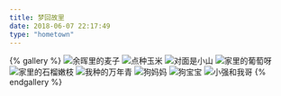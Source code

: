 ```yaml
---
title: 梦回故里
date: 2018-06-07 22:17:49
type: "hometown"
---
```

{% gallery %}
![余晖里的麦子](https://cdn.jsdelivr.net/gh/DSzhongweizi/Resources/gallery/2020-05-02_171652.jpg)
![点种玉米](https://cdn.jsdelivr.net/gh/DSzhongweizi/Resources/gallery/1588261595365.jpeg)
![对面是小山](https://cdn.jsdelivr.net/gh/DSzhongweizi/Resources/gallery/1588261590250.jpeg)
![家里的葡萄呀](https://cdn.jsdelivr.net/gh/DSzhongweizi/Resources/gallery/1588261586241.jpeg)
![家里的石榴嫩枝](https://cdn.jsdelivr.net/gh/DSzhongweizi/Resources/gallery/1588261602261.jpeg)
![我种的万年青](https://cdn.jsdelivr.net/gh/DSzhongweizi/Resources/gallery/2020-05-02_021026.jpg)
![狗妈妈](https://cdn.jsdelivr.net/gh/DSzhongweizi/Resources/gallery/2020-05-02_020946.jpg)
![狗宝宝](https://cdn.jsdelivr.net/gh/DSzhongweizi/Resources/gallery/1588261577388.jpeg)
![小强和我哥](https://cdn.jsdelivr.net/gh/DSzhongweizi/Resources/gallery/2020-05-02_020918.jpg)
{% endgallery %}
